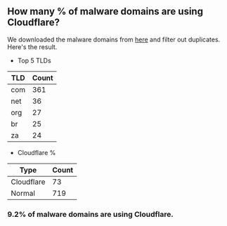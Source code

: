 ## How many % of malware domains are using Cloudflare?


We downloaded the malware domains from [here](https://urlhaus.abuse.ch) and filter out duplicates.
Here's the result.


[//]: # (start replacement)


- Top 5 TLDs

| TLD | Count |
| --- | --- |
| com | 361 |
| net | 36 |
| org | 27 |
| br | 25 |
| za | 24 |


- Cloudflare %

| Type | Count |
| --- | --- |
| Cloudflare | 73 |
| Normal | 719 |


### 9.2% of malware domains are using Cloudflare.